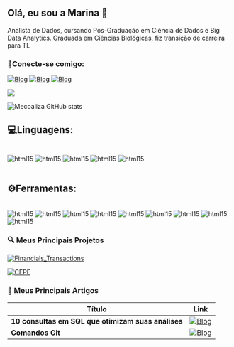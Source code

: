 ## Olá, eu sou a Marina 👋

Analista de Dados, cursando Pós-Graduação em Ciência de Dados e Big Data Analytics. Graduada
em Ciências Biológicas, fiz transição de carreira para TI.  


### 📲Conecte-se comigo:

[![Blog](https://img.shields.io/badge/Gmail-D14836?style=for-the-badge&logo=gmail&logoColor=white)](https://mecoaliza@gmail.com)
[![Blog](https://img.shields.io/badge/LinkedIn-0077B5?style=for-the-badge&logo=linkedin&logoColor=white)](https://www.linkedin.com/in/marina-esteves-in-data/)
[![Blog](https://img.shields.io/badge/Medium-12100E?style=for-the-badge&logo=medium&logoColor=white)](https://medium.com/@mecoaliza)

![](http://github-profile-summary-cards.vercel.app/api/cards/profile-details?username=Mecoaliza&theme=tokyonight)

![Mecoaliza GitHub stats](https://github-readme-stats.vercel.app/api?username=mecoaliza&show_icons=true&theme=tokyonight)

## 💻Linguagens:

<div style="display: inline_block"><br/>
    <img align="center" alt="html15" src="https://img.shields.io/badge/Python-FFD43B?style=for-the-badge&logo=python&logoColor=blue" />
    <img align="center" alt="html15" src="https://img.shields.io/badge/R-276DC3?style=for-the-badge&logo=r&logoColor=white" />
    <img align="center" alt="html15" src="https://img.shields.io/badge/Microsoft_SQL_Server-CC2927?style=for-the-badge&logo=microsoft-sql-server&logoColor=white" />
    <img align="center" alt="html15" src="https://img.shields.io/badge/HTML5-E34F26?style=for-the-badge&logo=html5&logoColor=white" />
    <img align="center" alt="html15" src="https://img.shields.io/badge/GIT-E44C30?style=for-the-badge&logo=git&logoColor=white" />
</div><br/>

## ⚙️Ferramentas:

<div style="display: inline_block"><br/>
    <img align="center" alt="html15" src="https://img.shields.io/badge/MySQL-005C84?style=for-the-badge&logo=mysql&logoColor=white" />
    <img align="center" alt="html15" src="https://img.shields.io/badge/PowerBI-F2C811?style=for-the-badge&logo=Power%20BI&logoColor=white" />
    <img align="center" alt="html15" src="https://img.shields.io/badge/Figma-F24E1E?style=for-the-badge&logo=figma&logoColor=white" />
    <img align="center" alt="html15" src="https://img.shields.io/badge/Azure_DevOps-0078D7?style=for-the-badge&logo=azure-devops&logoColor=white" />
    <img align="center" alt="html15" src="https://img.shields.io/badge/PostgreSQL-316192?style=for-the-badge&logo=postgresql&logoColor=white" />
    <img align="center" alt="html15" src="https://img.shields.io/badge/Canva-%2300C4CC.svg?&style=for-the-badge&logo=Canva&logoColor=white" />
    <img align="center" alt="html15" src="https://img.shields.io/badge/Flask-000000?style=for-the-badge&logo=flask&logoColor=white" />
    <img align="center" alt="html15" src="https://img.shields.io/badge/Jupyter-F37626.svg?&style=for-the-badge&logo=Jupyter&logoColor=white" />
    <img align="center" alt="html15" src="https://img.shields.io/badge/GitHub-100000?style=for-the-badge&logo=github&logoColor=white" />
</div>

### 🔍 Meus Principais Projetos

[![Financials_Transactions](https://github-readme-stats.vercel.app/api/pin/?username=Mecoaliza&repo=Financials_Transactions&bg_color=000&border_color=30A3DC&show_icons=true&icon_color=30A3DC&title_color=E94D5F&text_color=FFF)](https://github.com/Mecoaliza/Financials_Transactions)

[![CEPE](https://github-readme-stats.vercel.app/api/pin/?username=Mecoaliza&repo=CEPE&bg_color=000&border_color=30A3DC&show_icons=true&icon_color=30A3DC&title_color=E94D5F&text_color=FFF)](https://github.com/Mecoaliza/CEPE)


### 📝 Meus Principais Artigos

| Título | Link |
|--------|-------|
|**10 consultas em SQL que otimizam suas análises** | [![Blog](https://img.shields.io/badge/Medium-12100E?style=for-the-badge&logo=medium&logoColor=white)](https://medium.com/@mecoaliza/10-consultas-em-sql-que-otimizam-suas-an%C3%A1lises-579493431da8) |
|**Comandos Git** | [![Blog](https://img.shields.io/badge/GitHub-100000?style=for-the-badge&logo=github&logoColor=white)](https://github.com/Mecoaliza/DataScience.py)


